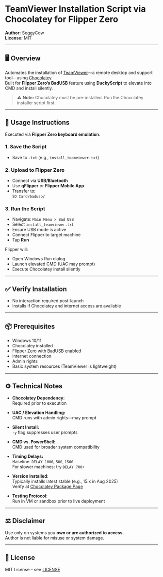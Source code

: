 # TeamViewer Installation Script via Chocolatey for Flipper Zero

**Author:** SoggyCow  
**License:** MIT

---

## 🖥️ Overview

Automates the installation of [TeamViewer](https://www.teamviewer.com/)—a remote desktop and support tool—using [Chocolatey](https://chocolatey.org/)  
Built for **Flipper Zero’s BadUSB** feature using **DuckyScript** to elevate into CMD and install silently.

> ⚠️ **Note:** Chocolatey must be pre-installed. Run the Chocolatey installer script first.

---

## 🚀 Usage Instructions

Executed via **Flipper Zero keyboard emulation**.

### 1. Save the Script

- Save to `.txt` (e.g., `install_teamviewer.txt`)

### 2. Upload to Flipper Zero

- Connect via **USB/Bluetooth**
- Use **qFlipper** or **Flipper Mobile App**
- Transfer to:  
  `SD Card/badusb/`

### 3. Run the Script

- Navigate: `Main Menu > Bad USB`
- Select `install_teamviewer.txt`
- Ensure USB mode is active
- Connect Flipper to target machine
- Tap **Run**

Flipper will:
- Open Windows Run dialog  
- Launch elevated CMD (UAC may prompt)  
- Execute Chocolatey install silently

---

## ✅ Verify Installation

- No interaction required post-launch  
- Installs if Chocolatey and internet access are available

---

## 📦 Prerequisites

- Windows 10/11  
- Chocolatey installed  
- Flipper Zero with BadUSB enabled  
- Internet connection  
- Admin rights  
- Basic system resources (TeamViewer is lightweight)

---

## ⚙️ Technical Notes

- **Chocolatey Dependency:**  
  Required prior to execution

- **UAC / Elevation Handling:**  
  CMD runs with admin rights—may prompt

- **Silent Install:**  
  `-y` flag suppresses user prompts

- **CMD vs. PowerShell:**  
  CMD used for broader system compatibility

- **Timing Delays:**  
  Baseline: `DELAY 1000`, `500`, `1500`  
  For slower machines: try `DELAY 700+`

- **Version Installed:**  
  Typically installs latest stable (e.g., 15.x in Aug 2025)  
  Verify at [Chocolatey Package Page](https://community.chocolatey.org/packages/teamviewer)

- **Testing Protocol:**  
  Run in VM or sandbox prior to live deployment

---

## ⚖️ Disclaimer

Use only on systems you **own or are authorized to access**.  
Author is not liable for misuse or system damage.

---

## 📄 License

MIT License – see [LICENSE](LICENSE)

